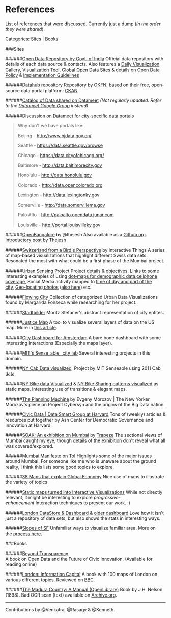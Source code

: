 References
==========

List of references that were discussed. Currently just a dump (_In the order they were shared_).

Categories: [Sites](#sites) | [Books](#books)

###Sites

######[Open Data Repository by Govt. of India](http://data.gov.in/)
Official data repository with details of each data source & contacts. Also features a [Daily Visualization Gallery](http://data.gov.in/visualization-gallery), [Visualization Tool](http://data.gov.in/visualize3/), [Global Open Data Sites](http://data.gov.in/opendatasites) & details on Open Data [Policy](http://data.gov.in/sites/default/files/NDSAP.pdf) & [Implementation Guidelines](http://data.gov.in/sites/default/files/NDSAP_Implementation_Guidelines_2.2.pdf)

######[Datahub repository](http://datahub.io/dataset?tags=india)
Repository by [OKFN](https://okfn.org/), based on their free, open-source data portal platform: [CKAN](http://ckan.org/)

######[Catalog of Data shared on Datameet](https://github.com/datameet/catalog)
_(Not regularly updated. Refer to the [Datameet Google Group](https://groups.google.com/d/forum/datameet) instead)_

######[Discussion on Datameet for city-specific data portals](https://groups.google.com/d/msg/datameet/vUm_gzTqYzw/LKnA8qHA8l8J)

> Why don't we have portals like:
>
> Beijing - http://www.bjdata.gov.cn/
> 
> Seattle - https://data.seattle.gov/browse
> 
> Chicago - https://data.cityofchicago.org/
> 
> Baltimore - http://data.baltimorecity.gov
> 
> Honolulu - http://data.honolulu.gov
> 
> Colorado - http://data.opencolorado.org
> 
> Lexington - http://data.lexingtonky.gov
> 
> Somerville - http://data.somervillema.gov
> 
> Palo Alto - http://paloalto.opendata.junar.com
> 
> Louisville - http://portal.louisvilleky.gov

######[OpenBangalore](http://openbangalore.org/) by @thejesh
Also available as a [Github org](https://github.com/openbangalore/). [Introductory post by Thejesh](http://thejeshgn.com/2012/09/15/introducing-bangalore-open-data-repository/)

######[Switzerland from a Bird's Perspective](http://work.interactivethings.com/nzz-swiss-maps/index.html) by Interactive Things
A series of map-based visualizations that highlight different Swiss data sets. Resonated the most with what could be a first phase of the Mumbai project.

######[Urban Sensing Project](http://urban-sensing.eu/)
Project [details](http://urban-sensing.eu/?page_id=5) & [objectives](http://urban-sensing.eu/?p=18). Links to some interesting examples of using [dot-maps for demographic data](http://urban-sensing.eu/?p=327),[cellphone coverage](http://urban-sensing.eu/?p=129), Social Media activity mapped to [time of day and part of the city](http://urban-sensing.eu/?p=794), [Geo-locating photos](http://urban-sensing.eu/?p=853) ([also here](http://urban-sensing.eu/?p=88)) etc.

######[Flowing City](http://flowingcity.com/)
Collection of categorized Urban Data Visualizations found by Margarida Fonseca while researching for her project.

######[Stadtbilder](http://stadt-bilder.com/)
Moritz Stefaner's abstract representation of city entites.

######[Justice Map](http://www.justicemap.org/) 
A tool to visualize several layers of data on the US map. More in [this article](http://www.fastcodesign.com/3034534/infographic-of-the-day/new-data-visualization-tool-helps-you-fight-the-man).

######[City Dashboard for Amsterdam](http://citydashboard.waag.org/)
A bare bone dashboard with some interesting interactions (Especially the maps layer).  

######[MIT's Sense_able_ city lab](http://senseable.mit.edu/)
Several interesting projects in this domain.

######[NY Cab Data visualized](http://infosthetics.com/archives/2014/03/hubcab_mapping_all_taxi_trips_in_new_york_2011.html) 
Project by MIT Senseable using 2011 Cab data

######[NY Bike data Visualized](http://cleantechnica.com/2014/04/14/comfortably-riding-new-york-city-streets-spontaneous-choreographed-dance-citi-bikes/) & [NY Bike Sharing patterns visualized](http://oobrien.com/2014/04/5-5-million-journeys-at-nyc-bike-share/) as static maps.
Interesting use of transitions & elegant maps.

######[The Planning Machine](http://www.newyorker.com/magazine/2014/10/13/planning-machine) by Evgeny Morozov | The New Yorker
Morozov's piece on Project Cybersyn and the origins of the Big Data nation.

######[Civic Data | Data Smart Group at Harvard](http://datasmart.ash.harvard.edu/civic-data)
Tons of (weekly) articles & resources put together by  Ash Center for Democratic Governance and Innovation at Harvard.

######[SOAK: An exhibition on Mumbai](http://www.soak.in/) by [Trapeze](http://www.trapeze.in/feat6_soak1.html)
The sectional views of Mumbai caught my eye, though [details of the exhibition](http://www.soak.in/exhibition_intro.html) don't reveal what all was covered/explored.

######[Mumbai Manifesto on ToI](http://timesofindia.indiatimes.com/city/mumbai/TOI-manifesto-for-Mumbai/articleshow/44989547.cms)
Highlights some of the major issues around Mumbai. For someone like me who is unaware about the ground reality, I think this lists some good topics to explore.

######[38 Maps that explain Global Economy](http://www.vox.com/2014/8/26/6063749/38-maps-that-explain-the-global-economy)
Nice use of maps to illustrate the variety of topics

######[Static maps turned into Interactive Visualizations](http://www.fastcodesign.com/3030949/terminal-velocity/turn-nyc-subway-maps-into-interactive-data-visualizations-with-this-app)
While not directly relevant, it might be interesting to explore _progressive-enhancement_ Interaction techniques to present our work. :)

######[London DataStore & Dashboard](http://data.london.gov.uk/) & [older dashboard](http://citydashboard.org/london/)
Love how it isn't just a repository of data sets, but also shows the stats in interesting ways.

######[Slopes of SF](http://jeromecukier.net/projects/slopes/slopes.html)
Unfamiliar ways to visualize familiar area. More on the [process here](http://www.jeromecukier.net/blog/2014/10/27/new-personal-project-slopes-of-san-francisco/).

###Books

######[Beyond Transparency](http://beyondtransparency.org/)  
A book on Open Data and the Future of Civic Innovation. (Available for reading online)

######[London: Information Capital](http://spatial.ly/2014/09/london-information-capital/)
A book with 100 maps of London on various different topics. Reviewed on [BBC](http://www.bbc.com/news/magazine-29915801).

######[The Madura Country: A Manual (OpenLibrary)](https://openlibrary.org/books/OL17626695M/The_Madura_country)
Book by J.H. Nelson (1898). Bad OCR scan (text) available on [Archive.org](http://archive.org/stream/madurafrancis01madr/madurafrancis01madr_djvu.txt).

-------------------------
Contributions by @Venkatra, @Rasagy & @Kenneth.
